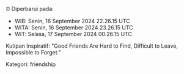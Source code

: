 ⏰ Diperbarui pada:
- WIB: Senin, 16 September 2024 22.26.15 UTC
- WITA: Senin, 16 September 2024 23.26.15 UTC
- WIT: Selasa, 17 September 2024 00.26.15 UTC

Kutipan Inspiratif:
"Good Friends Are Hard to Find, Difficult to Leave, Impossible to Forget."


Kategori: friendship

